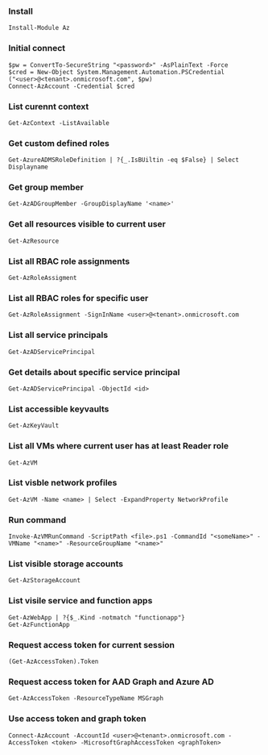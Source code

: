 ### Install
```
Install-Module Az
```

### Initial connect
```
$pw = ConvertTo-SecureString "<password>" -AsPlainText -Force
$cred = New-Object System.Management.Automation.PSCredential
("<user>@<tenant>.onmicrosoft.com", $pw)
Connect-AzAccount -Credential $cred
```

### List curennt context
```
Get-AzContext -ListAvailable
```

### Get custom defined roles 
```
Get-AzureADMSRoleDefinition | ?{_.IsBUiltin -eq $False} | Select Displayname
```

### Get group member
```
Get-AzADGroupMember -GroupDisplayName '<name>'
```

### Get all resources visible to current user
```
Get-AzResource
```

### List all RBAC role assignments
```
Get-AzRoleAssigment
```

### List all RBAC roles for specific user
```
Get-AzRoleAssignment -SignInName <user>@<tenant>.onmicrosoft.com
```

### List all service principals 
```
Get-AzADServicePrincipal
```

### Get details about specific service principal
```
Get-AzADServicePrincipal -ObjectId <id>
```

### List accessible keyvaults
```
Get-AzKeyVault
```

### List all VMs where current user has at least Reader role
```
Get-AzVM
```

### List visble network profiles
```
Get-AzVM -Name <name> | Select -ExpandProperty NetworkProfile
```

### Run command
```
Invoke-AzVMRunCommand -ScriptPath <file>.ps1 -CommandId "<someName>" -VMName "<name>" -ResourceGroupName "<name>"
```

### List visible storage accounts
```
Get-AzStorageAccount 
```

### List visile service and function apps
```
Get-AzWebApp | ?{$_.Kind -notmatch "functionapp"}
Get-AzFunctionApp
```

### Request access token for current session
```
(Get-AzAccessToken).Token
```

### Request access token for AAD Graph and Azure AD 
```
Get-AzAccessToken -ResourceTypeName MSGraph
```

### Use access token and graph token
```
Connect-AzAccount -AccountId <user>@<tenant>.onmicrosoft.com -AccessToken <token> -MicrosoftGraphAccessToken <graphToken>
```

